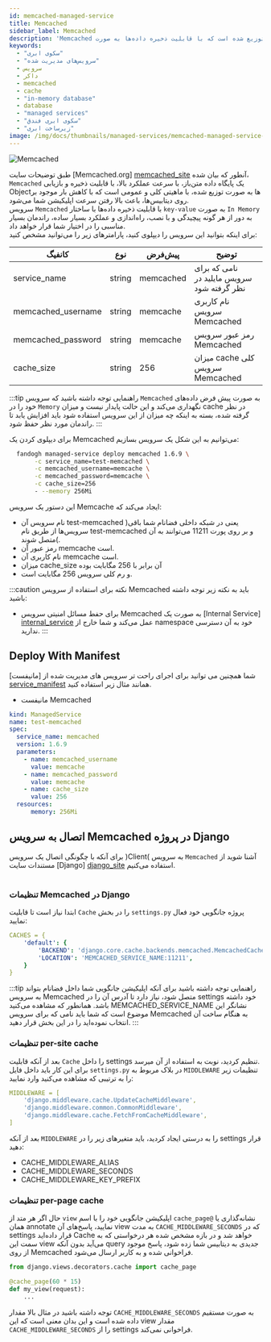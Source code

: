 ```yaml
---
id: memcached-managed-service
title: Memcached
sidebar_label: Memcached
description: 'Memcached یک پایگاه داده متن‌باز و توزیع شده است که با قابلیت ذخیره داده‌ها به صورت in-memory‍ باعث بالا رفتن سرعت ذخیره و بازیابی داده‌ها می‌شود.'
keywords:
  - "سکوی ابری"
  - "سرویس‌های مدیریت شده"
  - سرویس
  - داکر
  - memcached
  - cache
  - "in-memory database"
  - database
  - "managed services"
  - "سکوی ابری فندق"
  - "زیرساخت ابری"
image: /img/docs/thumbnails/managed-services/memcached-managed-service-thumbnail.png
---
```


![Memcached](/img/docs/memcached-managed-service.svg "Memcached")

طبق توضیحات سایت [Memcached.org] [memcached_site] آنطور که بیان شده، `Memcached` یک پایگاه داده متن‌باز، با سرعت عملکرد بالا، با قابلیت ذخیره و بازیابی Objectها به صورت توزیع شده، با ماهیتی کلی و عمومی است که با کاهش بار موجود بر روی دیتابیس‌ها، باعث بالا رفتن سرعت اپلیکیشن شما می‌شود.<br/>
سرویس `Memcached` با قابلیت ذخیره داده‌ها با ساختار `key-value` به صورت `In Memory` به دور از هر گونه پیچیدگی و با نصب، راه‌اندازی و عملکرد بسیار ساده، راندمان بسیار مناسبی را در اختیار شما قرار خواهد داد.<br/>
برای اینکه بتوانید این سرویس را دیپلوی کنید، پارامتر‌های زیر را می‌توانید مشخص کنید:

|کانفیگ|نوع|پیش‌فرض|توضیح|
|---	|---	|---	|---	|
|service_name| string| memcached| نامی که برای سرویس مایلید در نظر گرفته شود|
|memcached_username| string| memcache| نام کاربری سرویس Memcached|
|memcached_password| string| memcache| رمز عبور سرویس Memcached|
|cache_size| string | 256| میزان cache کلی سرویس Memcached|

:::tip راهنمایی
توجه داشته باشید که سرویس ‌`Memcached` به صورت پیش فرض داده‌های خود را در `Memory` نگهداری می‌کند و این حالت پایدار نیست و میزان cache در نظر گرفته شده، بسته به اینکه چه میزان از این سرویس استفاده شود باید افزایش یابد تا راندمان مورد نظر حفظ شود.
:::

برای دیپلوی کردن یک Memcached می‌توانیم به این شکل یک سرویس بسازیم:

```bash
  fandogh managed-service deploy memcached 1.6.9 \
       -c service_name=test-memcached \
       -c memcached_username=memcache \
       -c memcached_password=memcache \
       -c cache_size=256
       - --memory 256Mi
```

این دستور یک سرویس Memcache ایجاد می‌کند که:
- نام سرویس آن test-memcached )یعنی در شبکه داخلی فضانام شما باقی سرویس‌ها از طریق نام test-memcached و بر روی پورت 11211 می‌توانند به آن متصل شوند(.
- رمز عبور آن memcache است.
- نام کاربری آن memcache است.
- میزان cache_size آن برابر با 256 مگابایت بوده
- و رم کلی سرویس 256 مگابایت است.

:::caution نکته
برای استفاده از سرویس Memcached باید به نکته زیر توجه داشته باشید:
- برای حفط مسائل امنیتی سرویس Memcached به صورت یک [Internal Service] [internal_service] عمل می‌کند و شما خارج از namespace خود به آن دسترسی ندارید.
:::

## Deploy With Manifest
  
شما همچنین می توانید برای اجرای راحت تر سرویس های مدیریت شده از [مانیفست] [service_manifest] همانند مثال زیر استفاده کنید.

- مانیفست Memcached

```yaml title="memcached_deployment.yml"
kind: ManagedService
name: test-memcached
spec:
  service_name: memcached
  version: 1.6.9
  parameters:
    - name: memcached_username
      value: memcache
    - name: memcached_password
      value: memcache
    - name: cache_size
      value: 256
  resources:
      memory: 256Mi
```

## اتصال به سرویس Memcached در پروژه Django
برای آنکه با چگونگی اتصال یک سرویس )Client( به سرویس `Memcached` آشنا شوید از مستندات سایت [Django] [django_site] استفاده می‌کنیم.<br/><br/>

### تنظیمات Memcached در Django
ابتدا نیاز است تا قابلیت `Cache` را در بخش `settings.py` پروژه جانگویی خود فعال نمایید:

```yaml title='settings.py'
CACHES = {
    'default': {
        'BACKEND': 'django.core.cache.backends.memcached.MemcachedCache',
        'LOCATION': 'MEMCACHED_SERVICE_NAME:11211',
    }
}
```

:::tip راهنمایی
توجه داشته باشید برای آنکه اپلیکیشن جانگویی شما داخل فضانام بتواند به سرویس Memcached متصل شود، نیاز دارد تا آدرس آن را در settings خود داشته باشد.
همانطور که مشاهده می‌کنید MEMCACHED_SERVICE_NAME نشانگر این موضوع است که شما باید نامی که برای سرویس Memcached به هنگام ساخت آن انتخاب نموده‌اید را در این بخش قرار دهید.
:::

### تنظیمات per-site cache
بعد از آنکه قابلیت `Cache` را داخل settings تنظیم کردید، نوبت به استفاده از آن میرسد.<br/>
برای این کار باید داخل فایل `settings.py` در بلاک مربوط به `MIDDLEWARE` تنظیمات زیر را به ترتیبی که مشاهده می‌کنید وارد نمایید:

```yaml title='settings.py'
MIDDLEWARE = [
    'django.middleware.cache.UpdateCacheMiddleware',
    'django.middleware.common.CommonMiddleware',
    'django.middleware.cache.FetchFromCacheMiddleware',
]
```
بعد از آنکه `MIDDLEWARE` را به درستی ایجاد کردید، باید متغیرهای زیر را در settings قرار دهید:

* CACHE_MIDDLEWARE_ALIAS
* CACHE_MIDDLEWARE_SECONDS
* CACHE_MIDDLEWARE_KEY_PREFIX

### تنظیمات per-page cache
حال اگر هر متد از `view` اپلیکیشن جانگویی خود را با اسم `cache_page@` نشانه‌گذاری یا همان annotate نمایید، پاسخ‌های آن view به مدت `CACHE_MIDDLEWARE_SECONDS` که در settings قرار داده‌اید Cache خواهد شد و در بازه مشخص شده هر درخواستی که به سمت این view می‌آید بدون آنکه query جدیدی به دیتابیس شما زده شود، پاسخ موجود از روی Memcached فراخوانی شده و به کاربر ارسال می‌شود.

```python title='ptyhon view.py'
from django.views.decorators.cache import cache_page

@cache_page(60 * 15)
def my_view(request):
    ...
```

توجه داشته باشید در مثال بالا مقدار `CACHE_MIDDLEWARE_SECONDS` به صورت مستقیم داده شده است و این بدان معنی است که این view مقدار `CACHE_MIDDLEWARE_SECONDS` را از settings فراخوانی نمی‌کند.


[memcached_site]: https://memcached.org
[django_site]: https://docs.djangoproject.com/en/3.1/topics/cache/
[service_manifest]: /docs/services/service-manifest
[internal_service]: /docs/services/services#%DB%B1--%D8%B3%D8%B1%D9%88%DB%8C%D8%B3-%D9%87%D8%A7%DB%8C-%D8%AF%D8%A7%D8%AE%D9%84%DB%8C-%DB%8C%D8%A7-internal-service

